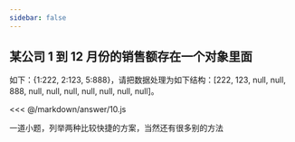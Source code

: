 ```yaml
---
sidebar: false
---
```


## 某公司 1 到 12 月份的销售额存在一个对象里面

如下：{1:222, 2:123, 5:888}，请把数据处理为如下结构：[222, 123, null, null, 888, null, null, null, null, null, null, null]。

<<< @/markdown/answer/10.js

一道小题，列举两种比较快捷的方案，当然还有很多别的方法
